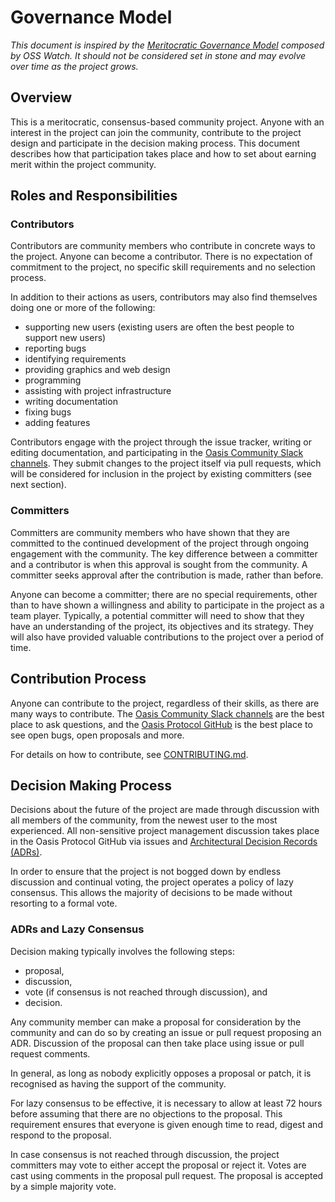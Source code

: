 # Governance Model

*This document is inspired by the [Meritocratic Governance Model] composed by
OSS Watch. It should not be considered set in stone and may evolve over time as
the project grows.*

<!-- markdownlint-disable line-length -->
[Meritocratic Governance Model]: http://oss-watch.ac.uk/resources/meritocraticgovernancemodel
<!-- markdownlint-enable line-length -->

## Overview

This is a meritocratic, consensus-based community project. Anyone with an
interest in the project can join the community, contribute to the project design
and participate in the decision making process. This document describes how that
participation takes place and how to set about earning merit within the project
community.

## Roles and Responsibilities

### Contributors

Contributors are community members who contribute in concrete ways to the
project. Anyone can become a contributor. There is no expectation of commitment
to the project, no specific skill requirements and no selection process.

In addition to their actions as users, contributors may also find themselves
doing one or more of the following:

* supporting new users (existing users are often the best people to support new
  users)
* reporting bugs
* identifying requirements
* providing graphics and web design
* programming
* assisting with project infrastructure
* writing documentation
* fixing bugs
* adding features

Contributors engage with the project through the issue tracker, writing or
editing documentation, and participating in the [Oasis Community Slack
channels]. They submit changes to the project itself via pull requests, which
will be considered for inclusion in the project by existing committers (see next
section).

[Oasis Community Slack channels]: https://oasiscommunity.slack.com

### Committers

Committers are community members who have shown that they are committed to the
continued development of the project through ongoing engagement with the
community. The key difference between a committer and a contributor is when this
approval is sought from the community. A committer seeks approval after the
contribution is made, rather than before.

Anyone can become a committer; there are no special requirements, other than to
have shown a willingness and ability to participate in the project as a team
player. Typically, a potential committer will need to show that they have an
understanding of the project, its objectives and its strategy. They will also
have provided valuable contributions to the project over a period of time.

## Contribution Process

Anyone can contribute to the project, regardless of their skills, as there are
many ways to contribute. The [Oasis Community Slack channels] are the best place
to ask questions, and the [Oasis Protocol GitHub] is the best place to see open
bugs, open proposals and more.

For details on how to contribute, see [CONTRIBUTING.md](CONTRIBUTING.md).

[Oasis Protocol GitHub]: https://github.com/oasisprotocol/oasis-core

## Decision Making Process

Decisions about the future of the project are made through discussion with all
members of the community, from the newest user to the most experienced. All
non-sensitive project management discussion takes place in the Oasis Protocol
GitHub via issues and [Architectural Decision Records (ADRs)].

In order to ensure that the project is not bogged down by endless discussion and
continual voting, the project operates a policy of lazy consensus. This allows
the majority of decisions to be made without resorting to a formal vote.

[Architectural Decision Records (ADRs)]: docs/adr/index.md

### ADRs and Lazy Consensus

Decision making typically involves the following steps:

* proposal,
* discussion,
* vote (if consensus is not reached through discussion), and
* decision.

Any community member can make a proposal for consideration by the community and
can do so by creating an issue or pull request proposing an ADR. Discussion of
the proposal can then take place using issue or pull request comments.

In general, as long as nobody explicitly opposes a proposal or patch, it is
recognised as having the support of the community.

For lazy consensus to be effective, it is necessary to allow at least 72 hours
before assuming that there are no objections to the proposal. This requirement
ensures that everyone is given enough time to read, digest and respond to the
proposal.

In case consensus is not reached through discussion, the project committers may
vote to either accept the proposal or reject it. Votes are cast using comments
in the proposal pull request. The proposal is accepted by a simple majority
vote.
